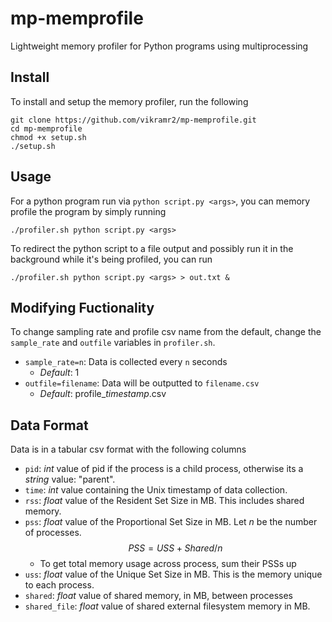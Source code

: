 # mp-memprofile
Lightweight memory profiler for Python programs using multiprocessing
## Install
To install and setup the memory profiler, run the following
```
git clone https://github.com/vikramr2/mp-memprofile.git
cd mp-memprofile
chmod +x setup.sh
./setup.sh
```
## Usage
For a python program run via `python script.py <args>`, you can memory profile the program by simply running
```
./profiler.sh python script.py <args>
```
To redirect the python script to a file output and possibly run it in the background while it's being profiled, you can run
```
./profiler.sh python script.py <args> > out.txt &
```
## Modifying Fuctionality
To change sampling rate and profile csv name from the default, change the `sample_rate` and `outfile` variables in `profiler.sh`.
- `sample_rate=n`: Data is collected every `n` seconds
  - _Default_: 1
- `outfile=filename`: Data will be outputted to `filename.csv`
  - _Default_: profile_*timestamp*.csv
## Data Format
Data is in a tabular csv format with the following columns
- `pid`: _int_ value of pid if the process is a child process, otherwise its a _string_ value: "parent".
- `time`: _int_ value containing the Unix timestamp of data collection.
- `rss`: _float_ value of the Resident Set Size in MB. This includes shared memory.
- `pss`: _float_ value of the Proportional Set Size in MB. Let $n$ be the number of processes.
$$PSS=USS+Shared/n$$
  - To get total memory usage across process, sum their PSSs up
- `uss`: _float_ value of the Unique Set Size in MB. This is the memory unique to each process.
- `shared`: _float_ value of shared memory, in MB, between processes
- `shared_file`: _float_ value of shared external filesystem memory in MB.
